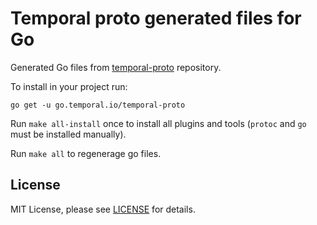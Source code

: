 # Temporal proto generated files for Go

Generated Go files from [temporal-proto](https://github.com/temporalio/temporal-proto) repository.

To install in your project run:
```
go get -u go.temporal.io/temporal-proto 
```

Run `make all-install` once to install all plugins and tools (`protoc` and `go` must be installed manually).

Run `make all` to regenerage go files.

## License

MIT License, please see [LICENSE](LICENSE) for details.
